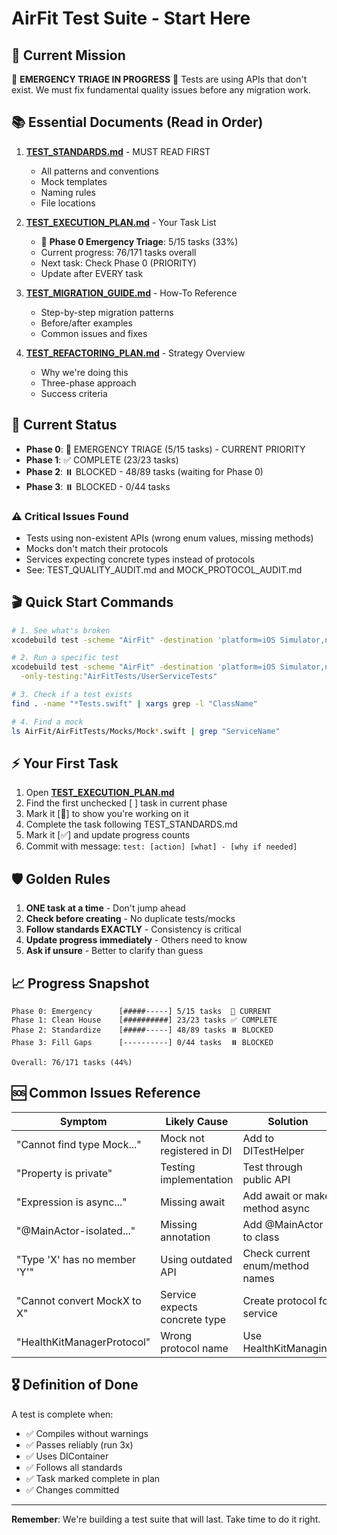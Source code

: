 # AirFit Test Suite - Start Here

## 🎯 Current Mission
🚨 **EMERGENCY TRIAGE IN PROGRESS** 🚨
Tests are using APIs that don't exist. We must fix fundamental quality issues before any migration work.

## 📚 Essential Documents (Read in Order)

1. **[TEST_STANDARDS.md](./TEST_STANDARDS.md)** - MUST READ FIRST
   - All patterns and conventions
   - Mock templates
   - Naming rules
   - File locations

2. **[TEST_EXECUTION_PLAN.md](./TEST_EXECUTION_PLAN.md)** - Your Task List
   - 🚨 **Phase 0 Emergency Triage**: 5/15 tasks (33%)
   - Current progress: 76/171 tasks overall
   - Next task: Check Phase 0 (PRIORITY)
   - Update after EVERY task

3. **[TEST_MIGRATION_GUIDE.md](./TEST_MIGRATION_GUIDE.md)** - How-To Reference
   - Step-by-step migration patterns
   - Before/after examples
   - Common issues and fixes

4. **[TEST_REFACTORING_PLAN.md](./TEST_REFACTORING_PLAN.md)** - Strategy Overview
   - Why we're doing this
   - Three-phase approach
   - Success criteria

## 🚦 Current Status
- **Phase 0**: 🚨 EMERGENCY TRIAGE (5/15 tasks) - CURRENT PRIORITY
- **Phase 1**: ✅ COMPLETE (23/23 tasks)
- **Phase 2**: ⏸️ BLOCKED - 48/89 tasks (waiting for Phase 0)
- **Phase 3**: ⏸️ BLOCKED - 0/44 tasks

### ⚠️ Critical Issues Found
- Tests using non-existent APIs (wrong enum values, missing methods)
- Mocks don't match their protocols
- Services expecting concrete types instead of protocols
- See: TEST_QUALITY_AUDIT.md and MOCK_PROTOCOL_AUDIT.md

## 🎬 Quick Start Commands

```bash
# 1. See what's broken
xcodebuild test -scheme "AirFit" -destination 'platform=iOS Simulator,name=iPhone 16 Pro,OS=18.4' 2>&1 | grep -E "error:"

# 2. Run a specific test
xcodebuild test -scheme "AirFit" -destination 'platform=iOS Simulator,name=iPhone 16 Pro,OS=18.4' \
  -only-testing:"AirFitTests/UserServiceTests"

# 3. Check if a test exists
find . -name "*Tests.swift" | xargs grep -l "ClassName"

# 4. Find a mock
ls AirFit/AirFitTests/Mocks/Mock*.swift | grep "ServiceName"
```

## ⚡ Your First Task

1. Open **[TEST_EXECUTION_PLAN.md](./TEST_EXECUTION_PLAN.md)**
2. Find the first unchecked [ ] task in current phase
3. Mark it [🚧] to show you're working on it
4. Complete the task following TEST_STANDARDS.md
5. Mark it [✅] and update progress counts
6. Commit with message: `test: [action] [what] - [why if needed]`

## 🛡️ Golden Rules

1. **ONE task at a time** - Don't jump ahead
2. **Check before creating** - No duplicate tests/mocks
3. **Follow standards EXACTLY** - Consistency is critical
4. **Update progress immediately** - Others need to know
5. **Ask if unsure** - Better to clarify than guess

## 📈 Progress Snapshot

```
Phase 0: Emergency      [#####-----] 5/15 tasks  🚨 CURRENT
Phase 1: Clean House    [##########] 23/23 tasks ✅ COMPLETE
Phase 2: Standardize    [#####-----] 48/89 tasks ⏸️ BLOCKED
Phase 3: Fill Gaps      [----------] 0/44 tasks  ⏸️ BLOCKED

Overall: 76/171 tasks (44%)
```

## 🆘 Common Issues Reference

| Symptom | Likely Cause | Solution |
|---------|--------------|----------|
| "Cannot find type Mock..." | Mock not registered in DI | Add to DITestHelper |
| "Property is private" | Testing implementation | Test through public API |
| "Expression is async..." | Missing await | Add await or make method async |
| "@MainActor-isolated..." | Missing annotation | Add @MainActor to class |
| "Type 'X' has no member 'Y'" | Using outdated API | Check current enum/method names |
| "Cannot convert MockX to X" | Service expects concrete type | Create protocol for service |
| "HealthKitManagerProtocol" | Wrong protocol name | Use HealthKitManaging |

## 🎖️ Definition of Done

A test is complete when:
- ✅ Compiles without warnings
- ✅ Passes reliably (run 3x)
- ✅ Uses DIContainer
- ✅ Follows all standards
- ✅ Task marked complete in plan
- ✅ Changes committed

---

**Remember**: We're building a test suite that will last. Take time to do it right.